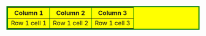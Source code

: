 <!DOCTYPE html>
<html>
    <head>
        <title>Table Background</title>
    </head>
    <body>
        <table border="3" bordercolor="green" bgcolor="yellow" background="IMG_20220102_181307_346.jpg">
            <tr>
                <th>Column 1</th>
                <th>Column 2</th>
                <th>Column 3</th>
            </tr>
            <tr>
                <td>Row 1 cell 1</td>
                <td>Row 1 cell 2</td>
                <td>Row 1 cell 3</td>
            </tr>
        </table>
    </body>
</html>
